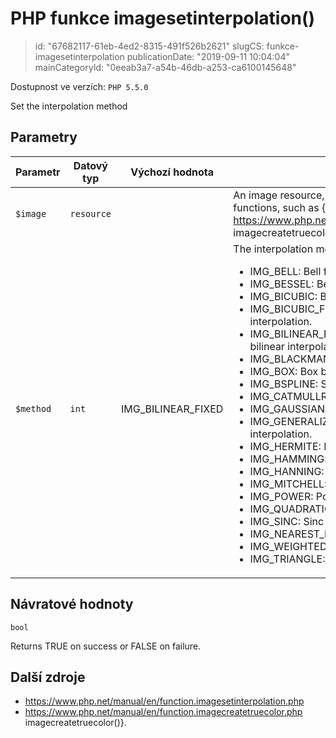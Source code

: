 PHP funkce imagesetinterpolation()
==================================

> id: "67682117-61eb-4ed2-8315-491f526b2621"
> slugCS: funkce-imagesetinterpolation
> publicationDate: "2019-09-11 10:04:04"
> mainCategoryId: "0eeab3a7-a54b-46db-a253-ca6100145648"

Dostupnost ve verzích: `PHP 5.5.0`

Set the interpolation method


Parametry
--------------

| Parametr | Datový typ | Výchozí hodnota | Poznámka |
|-----|-----|-----|-----|
| `$image` | `resource` |  | An image resource, returned by one of the image creation functions, such as {@link https://www.php.net/manual/en/function.imagecreatetruecolor.php imagecreatetruecolor()}. |
| `$method` | `int` | IMG_BILINEAR_FIXED | The interpolation method, which can be one of the following: <ul> <li> IMG_BELL: Bell filter. </li> <li> IMG_BESSEL: Bessel filter. </li> <li> IMG_BICUBIC: Bicubic interpolation. </li> <li> IMG_BICUBIC_FIXED: Fixed point implementation of the bicubic interpolation. </li> <li> IMG_BILINEAR_FIXED: Fixed point implementation of the bilinear interpolation (<em>default (also on image creation)</em>). </li> <li> IMG_BLACKMAN: Blackman window function. </li> <li> IMG_BOX: Box blur filter. </li> <li> IMG_BSPLINE: Spline interpolation. </li> <li> IMG_CATMULLROM: Cubbic Hermite spline interpolation. </li> <li> IMG_GAUSSIAN: Gaussian function. </li> <li> IMG_GENERALIZED_CUBIC: Generalized cubic spline fractal interpolation. </li> <li> IMG_HERMITE: Hermite interpolation. </li> <li> IMG_HAMMING: Hamming filter. </li> <li> IMG_HANNING: Hanning filter. </li> <li> IMG_MITCHELL: Mitchell filter. </li> <li> IMG_POWER: Power interpolation. </li> <li> IMG_QUADRATIC: Inverse quadratic interpolation. </li> <li> IMG_SINC: Sinc function. </li> <li> IMG_NEAREST_NEIGHBOUR: Nearest neighbour interpolation. </li> <li> IMG_WEIGHTED4: Weighting filter. </li> <li> IMG_TRIANGLE: Triangle interpolation. </li> </ul> |


Návratové hodnoty
----------------

`bool`

Returns TRUE on success or FALSE on failure.

Další zdroje
------------


- https://www.php.net/manual/en/function.imagesetinterpolation.php
- https://www.php.net/manual/en/function.imagecreatetruecolor.php imagecreatetruecolor()}.
</p>
